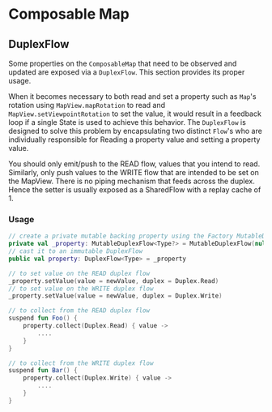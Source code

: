# Composable Map

## DuplexFlow

Some properties on the `ComposableMap` that need to be observed and updated are exposed via a `DuplexFlow`.
This section provides its proper usage.

When it becomes necessary to both read and set a property such as `Map`'s rotation using `MapView.mapRotation` to read and `MapView.setViewpointRotation`
to set the value, it would result in a feedback loop if a single State is used to achieve this behavior.
The `DuplexFlow` is designed to solve this problem by encapsulating two distinct `Flow`'s who are individually responsible for Reading a property value and setting a property value. 

You should only emit/push to the READ flow, values that you intend to read. 
Similarly, only push values to the WRITE flow that are intended to be set on the MapView. 
There is no piping mechanism that feeds across the duplex. Hence the setter is usually exposed as a SharedFlow with a replay cache of 1.

### Usage

```kotlin
// create a private mutable backing property using the Factory MutableDuplexFlow()
private val _property: MutableDuplexFlow<Type?> = MutableDuplexFlow(null)
// cast it to an immutable DuplexFlow
public val property: DuplexFlow<Type> = _property

// to set value on the READ duplex flow
_property.setValue(value = newValue, duplex = Duplex.Read)
// to set value on the WRITE duplex flow
_property.setValue(value = newValue, duplex = Duplex.Write)

// to collect from the READ duplex flow
suspend fun Foo() {
    property.collect(Duplex.Read) { value ->
        ....
    }
}

// to collect from the WRITE duplex flow
suspend fun Bar() {
    property.collect(Duplex.Write) { value ->
        ....
    }
}
```





